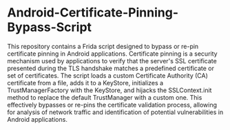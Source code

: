 # Android-Certificate-Pinning-Bypass-Script
This repository contains a Frida script designed to bypass or re-pin certificate pinning in Android applications. Certificate pinning is a security mechanism used by applications to verify that the server's SSL certificate presented during the TLS handshake matches a predefined certificate or set of certificates. The script loads a custom Certificate Authority (CA) certificate from a file, adds it to a KeyStore, initializes a TrustManagerFactory with the KeyStore, and hijacks the SSLContext.init method to replace the default TrustManager with a custom one. This effectively bypasses or re-pins the certificate validation process, allowing for analysis of network traffic and identification of potential vulnerabilities in Android applications.
